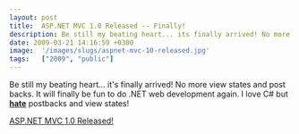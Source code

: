 ```yaml
---
layout: post
title:  ASP.NET MVC 1.0 Released -- Finally!
description: Be still my beating heart... its finally arrived! No more view states and post backs. It will finally be fun to do .NET web development again. I love C# but  hate  postbacks and view states!  ASP.NET MVC 1.0 Released! 
date: 2009-03-21 14:16:59 +0300
image:  '/images/slugs/aspnet-mvc-10-released.jpg'
tags:   ["2009", "public"]
---
```

<p>Be still my beating heart... it's finally arrived! No more view states and post backs. It will finally be fun to do .NET web development again. I love C# but <span style="text-decoration:underline;"><strong>hate</strong></span> postbacks and view states!</p>
<p><a href="http://haacked.com/archive/2009/03/18/aspnet-mvc-rtw.aspx" target="_blank">ASP.NET MVC 1.0 Released!</a></p>


